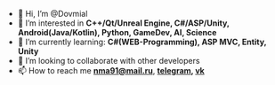 - 👋 Hi, I’m @Dovmial
- 👀 I’m interested in <b>C++/Qt/Unreal Engine, C#/ASP/Unity, Android(Java/Kotlin), Python, GameDev, AI, Science</b>
- 🌱 I’m currently learning: <b>C#(WEB-Programming), ASP MVC, Entity, Unity</b>
- 💞️ I’m looking to collaborate with other developers
- 📫 How to reach me <b color: blue>nma91@mail.ru</b>, <b>[telegram](https://t.me/Dovmial), [vk](https://vk.com/dovmial)</b>

<!---
Dovmial/Dovmial is a ✨ special ✨ repository because its `README.md` (this file) appears on your GitHub profile.
You can click the Preview link to take a look at your changes.
--->
